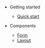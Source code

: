 - Getting started

    - [Quick start](quick_start.md)

- Components

    - [Form](form.md)
    - [Layout](layout.md)
    